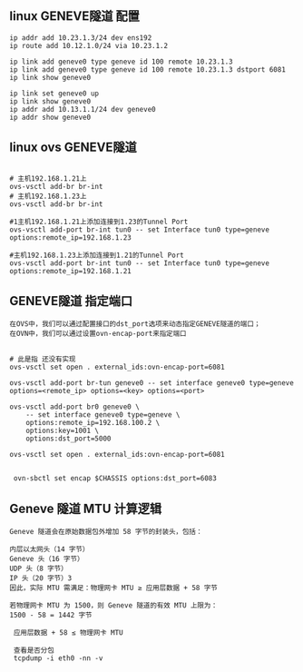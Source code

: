 ## linux GENEVE隧道 配置

```shell
ip addr add 10.23.1.3/24 dev ens192
ip route add 10.12.1.0/24 via 10.23.1.2

ip link add geneve0 type geneve id 100 remote 10.23.1.3
ip link add geneve0 type geneve id 100 remote 10.23.1.3 dstport 6081
ip link show geneve0

ip link set geneve0 up
ip link show geneve0
ip addr add 10.13.1.1/24 dev geneve0
ip addr show geneve0

```

## linux ovs GENEVE隧道

```shell

# 主机192.168.1.21上
ovs-vsctl add-br br-int
# 主机192.168.1.23上
ovs-vsctl add-br br-int

#1主机192.168.1.21上添加连接到1.23的Tunnel Port
ovs-vsctl add-port br-int tun0 -- set Interface tun0 type=geneve options:remote_ip=192.168.1.23

#主机192.168.1.23上添加连接到1.21的Tunnel Port
ovs-vsctl add-port br-int tun0 -- set Interface tun0 type=geneve options:remote_ip=192.168.1.21

```

## GENEVE隧道 指定端口

    在OVS中，我们可以通过配置接口的dst_port选项来动态指定GENEVE隧道的端口；
    在OVN中，我们可以通过设置ovn-encap-port来指定端口

```shell

# 此是指 还没有实现
ovs-vsctl set open . external_ids:ovn-encap-port=6081

ovs-vsctl add-port br-tun geneve0 -- set interface geneve0 type=geneve options=<remote_ip> options=<key> options=<port>

ovs-vsctl add-port br0 geneve0 \
    -- set interface geneve0 type=geneve \
    options:remote_ip=192.168.100.2 \
    options:key=1001 \
    options:dst_port=5000

ovs-vsctl set open . external_ids:ovn-encap-port=6081

```

```shell

 ovn-sbctl set encap $CHASSIS options:dst_port=6083

```

## Geneve 隧道 MTU 计算逻辑

    Geneve 隧道会在原始数据包外增加 58 字节‌的封装头，包括：

    内层以太网头（14 字节）
    Geneve 头（16 字节）
    UDP 头（8 字节）
    IP 头（20 字节）3
    因此，实际 MTU 需满足：物理网卡 MTU ≥ 应用层数据 + 58 字节

    若物理网卡 MTU 为 1500，则 Geneve 隧道的有效 MTU 上限为：
    1500 - 58 = 1442 字节

     应用层数据 + 58 ≤ 物理网卡 MTU

     查看是否分包
     tcpdump -i eth0 -nn -v
